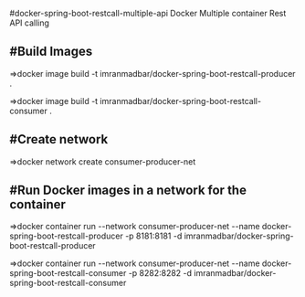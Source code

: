 #docker-spring-boot-restcall-multiple-api
Docker Multiple container Rest API calling


#Build Images
-------------------------------------------------
=>docker image build -t imranmadbar/docker-spring-boot-restcall-producer .

=>docker image build -t imranmadbar/docker-spring-boot-restcall-consumer .


#Create network
-------------------------------------------------
=>docker network create consumer-producer-net


#Run Docker images in a network for the container
-------------------------------------------------
=>docker container run --network consumer-producer-net --name docker-spring-boot-restcall-producer -p 8181:8181 -d imranmadbar/docker-spring-boot-restcall-producer

=>docker container run --network consumer-producer-net --name docker-spring-boot-restcall-consumer -p 8282:8282 -d imranmadbar/docker-spring-boot-restcall-consumer


